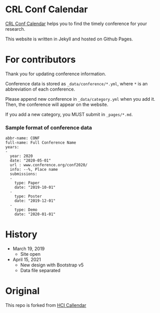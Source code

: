 # CRL Conf Calendar

[CRL Conf Calendar](https://crl-tdu.github.io/crl-conf-calendar/) helps you to find the timely conference for your research.

This website is written in Jekyll and hosted on Github Pages.

# For contributors

Thank you for updating conference information.

Conference data is stored as `_data/conference/*.yml`, where `*` is an abbreviation of each conference.

Please append new conference in `_data/category.yml` when you add it. Then, the conference will appear on the website.

If you add a new category, you MUST submit in `_pages/*.md`.

### Sample format of conference data

```
abbr-name: CONF
full-name: Full Conference Name
years:
-
  year: 2020
  date: "2020-05-01"
  url : www.conference.org/conf2020/
  info: --%, Place name
  submissions:
  -
    type: Paper
    date: "2019-10-01"
  -
    type: Poster
    date: "2019-12-01"
  -
    type: Demo
    date: "2020-01-01"
```

# History

- March 19, 2019
  - Site open
- April 15, 2021
  - New design with Bootstrap v5
  - Data file separated

# Original
This repo is forked from [HCI Callendar](https://hci-calendar.github.io/)
